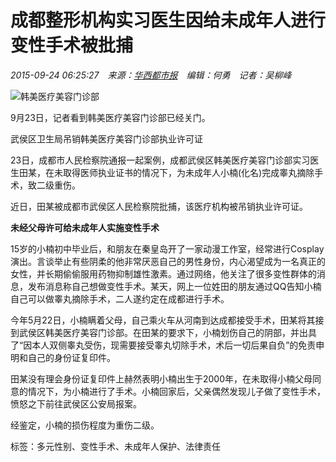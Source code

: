 # 成都整形机构实习医生因给未成年人进行变性手术被批捕

_2015-09-24 06:25:27 来源：[华西都市报](http://wccdaily.scol.com.cn/shtml/hxdsb/20150924/304121.shtml) 编辑：何勇 记者：吴柳峰_

![韩美医疗美容门诊部](http://img.scol.com.cn/201509/24/2/819754539285953194.jpg)

9月23日，记者看到韩美医疗美容门诊部已经关门。

武侯区卫生局吊销韩美医疗美容门诊部执业许可证

23日，成都市人民检察院通报一起案例，成都武侯区韩美医疗美容门诊部实习医生田某，在未取得医师执业证书的情况下，为未成年人小楠(化名)完成睾丸摘除手术，致二级重伤。

近日，田某被成都市武侯区人民检察院批捕，该医疗机构被吊销执业许可证。

**未经父母许可给未成年人实施变性手术**

15岁的小楠初中毕业后，和朋友在秦皇岛开了一家动漫工作室，经常进行Cosplay演出。言谈举止有些阴柔的他非常厌恶自己的男性身份，内心渴望成为一名真正的女性，并长期偷偷服用药物抑制雄性激素。通过网络，他关注了很多变性群体的消息，发布消息称自己想做变性手术。某天，网上一位姓田的朋友通过QQ告知小楠自己可以做睾丸摘除手术，二人遂约定在成都进行手术。

今年5月22日，小楠瞒着父母，自己乘火车从河南到达成都接受手术，田某将其接到武侯区韩美医疗美容门诊部。在田某的要求下，小楠划伤自己的阴部，并出具了“因本人双侧睾丸受伤，现需要接受睾丸切除手术，术后一切后果自负”的免责申明和自己的身份证复印件。

田某没有理会身份证复印件上赫然表明小楠出生于2000年，在未取得小楠父母同意的情况下，为小楠进行了手术。小楠回家后，父亲偶然发现儿子做了变性手术，愤怒之下前往武侯区公安局报案。

经鉴定，小楠的损伤程度为重伤二级。

标签：多元性别、变性手术、未成年人保护、法律责任
